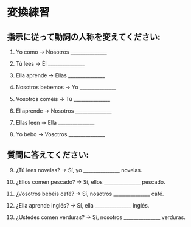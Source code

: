 # 変換練習

## 指示に従って動詞の人称を変えてください:

1. Yo como → Nosotros _______________

2. Tú lees → Él _______________

3. Ella aprende → Ellas _______________

4. Nosotros bebemos → Yo _______________

5. Vosotros coméis → Tú _______________

6. Él aprende → Nosotros _______________

7. Ellas leen → Ella _______________

8. Yo bebo → Vosotros _______________

## 質問に答えてください:

9. ¿Tú lees novelas? → Sí, yo _______________ novelas.

10. ¿Ellos comen pescado? → Sí, ellos _______________ pescado.

11. ¿Vosotros bebéis café? → Sí, nosotros _______________ café.

12. ¿Ella aprende inglés? → Sí, ella _______________ inglés.

13. ¿Ustedes comen verduras? → Sí, nosotros _______________ verduras.
